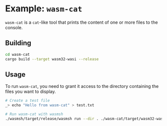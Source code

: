 # Example: `wasm-cat`

`wasm-cat` is a `cat`-like tool that prints the content of one or more files to the console.

## Building

```sh
cd wasm-cat
cargo build --target wasm32-wasi --release
```

## Usage

To run `wasm-cat`, you need to grant it access to the directory containing the files you want to display.

```sh
# Create a test file
_> echo "Hello from wasm-cat" > test.txt

# Run wasm-cat with wasmsh
./wasmsh/target/release/wasmsh run --dir . ./wasm-cat/target/wasm32-wasi/release/wasm-cat.wasm test.txt
```